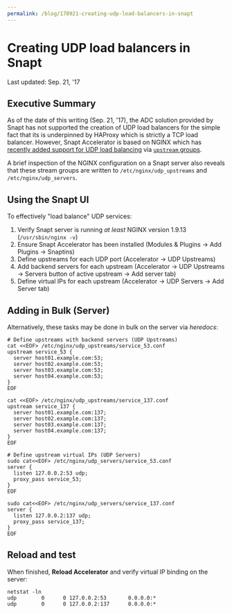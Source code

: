 ```yaml
---
permalink: /blog/170921-creating-udp-load-balancers-in-snapt
---
```

# Creating UDP load balancers in Snapt
Last updated: Sep. 21, '17

## Executive Summary
As of the date of this writing (Sep. 21, '17), the ADC solution provided by Snapt has not supported the creation of UDP load balancers for the simple fact that its is underpinned by HAProxy which is strictly a TCP load balancer. However, Snapt Accelerator is based on NGINX which has [recently added support for UDP load balancing](https://www.nginx.com/blog/announcing-udp-load-balancing/) via [`upstream` groups](https://www.nginx.com/blog/tcp-load-balancing-udp-load-balancing-nginx-tips-tricks/#udpLB).

A brief inspection of the NGINX configuration on a Snapt server also reveals that these stream groups are written to `/etc/nginx/udp_upstreams` and `/etc/nginx/udp_servers`.

## Using the Snapt UI
To effectively "load balance" UDP services:
1. Verify Snapt server is running *at least* NGINX version 1.9.13 (`/usr/sbin/nginx -v`)
2. Ensure Snapt Accelerator has been installed (Modules & Plugins -> Add Plugins -> Snaptins)
3. Define upstreams for each UDP port (Accelerator -> UDP Upstreams)
4. Add backend servers for each upstream (Accelerator -> UDP Upstreams -> Servers button of active upstream -> Add server tab)
5. Define virtual IPs for each upstream (Accelerator -> UDP Servers -> Add Server tab)

## Adding in Bulk (Server)
Alternatively, these tasks may be done in bulk on the server via *heredocs*:
````
# Define upstreams with backend servers (UDP Upstreams)
cat <<EOF> /etc/nginx/udp_upstreams/service_53.conf
upstream service_53 {
  server host01.example.com:53;
  server host02.example.com:53;
  server host03.example.com:53;
  server host04.example.com:53;
}
EOF

cat <<EOF> /etc/nginx/udp_upstreams/service_137.conf
upstream service_137 {
  server host01.example.com:137;
  server host02.example.com:137;
  server host03.example.com:137;
  server host04.example.com:137;
}
EOF

# Define upstream virtual IPs (UDP Servers)
sudo cat<<EOF> /etc/nginx/udp_servers/service_53.conf
server {
  listen 127.0.0.2:53 udp;
  proxy_pass service_53;
}
EOF

sudo cat<<EOF> /etc/nginx/udp_servers/service_137.conf
server {
  listen 127.0.0.2:137 udp;
  proxy_pass service_137;
}
EOF
````

## Reload and test
When finished, **Reload Accelerator** and verify virtual IP binding on the server:
````
netstat -ln
udp        0      0 127.0.0.2:53       0.0.0.0:*
udp        0      0 127.0.0.2:137      0.0.0.0:*
````
